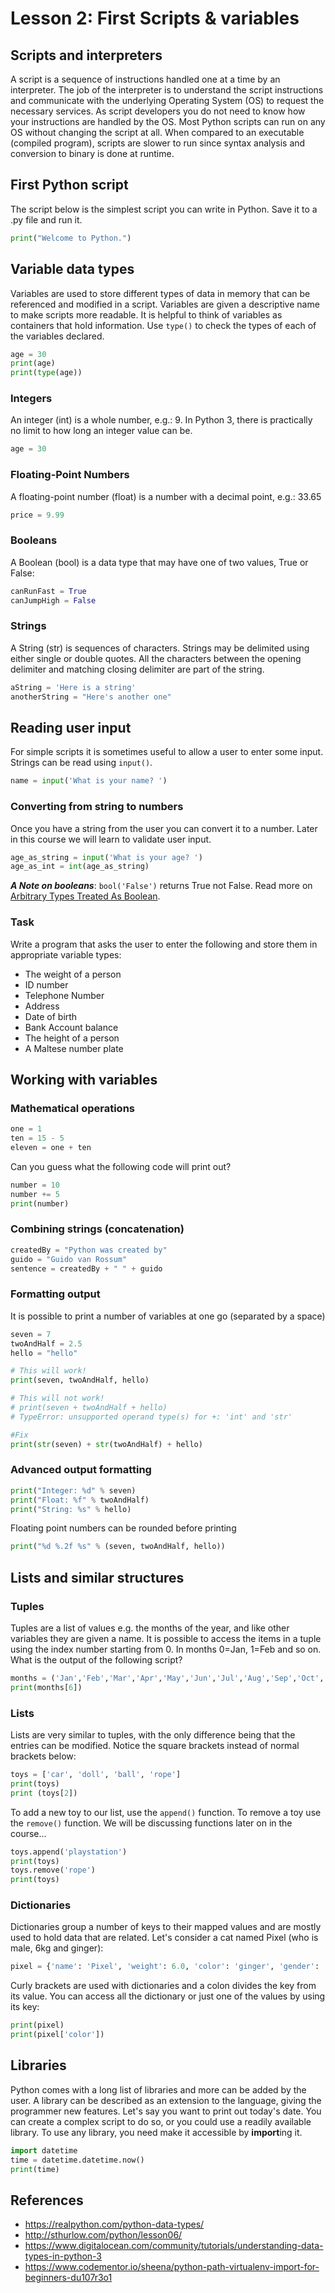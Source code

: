 # Lesson 2: First Scripts & variables

<!-- 
2. Use the scripting language to build desktop/console applications to automate common tasks.
2.1.Get started with the scripting language. 
2.1.1. How the interpreter works. 
2.1.2. “Hello, World!” in the chosen language.

2.2.Data types. 
2.2.1. Standard data types. 
2.2.2. Numbers and strings. 
2.2.3. Lists, tuples and dictionaries. 
2.2.4. Assignment statements. 
2.2.5. Formatting Strings. 
2.2.6. Introducing libraries.
-->

## Scripts and interpreters
A script is a sequence of instructions handled one at a time by an interpreter. The job of the interpreter is to understand the script instructions and communicate with the underlying Operating System (OS) to request the necessary services. As script developers you do not need to know how your instructions are handled by the OS. Most Python scripts can run on any OS without changing the script at all. When compared to an executable (compiled program), scripts are slower to run since syntax analysis and conversion to binary is done at runtime. 

## First Python script
The script below is the simplest script you can write in Python. Save it to a .py file and run it.
~~~python
print("Welcome to Python.")
~~~

## Variable data types
Variables are used to store different types of data in memory that can be referenced and modified in a script. Variables are given a descriptive name to make scripts more readable. It is helpful to think of variables as containers that hold information. Use ```type()``` to check the types of each of the variables declared.
~~~python
age = 30
print(age)
print(type(age))
~~~

### Integers
An integer (int) is a whole number, e.g.: 9. In Python 3, there is practically no limit to how long an integer value can be.
~~~python
age = 30
~~~

### Floating-Point Numbers
A floating-point number (float) is a number with a decimal point, e.g.: 33.65
~~~python
price = 9.99
~~~

### Booleans
A Boolean (bool) is a data type that may have one of two values, True or False:
~~~python
canRunFast = True
canJumpHigh = False
~~~

### Strings
A String (str) is sequences of characters. Strings may be delimited using either single or double quotes. All the characters between the opening delimiter and matching closing delimiter are part of the string.
~~~python
aString = 'Here is a string'
anotherString = "Here's another one"
~~~

## Reading user input
For simple scripts it is sometimes useful to allow a user to enter some input. Strings can be read using  ```input()```.
~~~python
name = input('What is your name? ')
~~~

### Converting from string to numbers
Once you have a string from the user you can convert it to a number. Later in this course we will learn to validate user input.
~~~python
age_as_string = input('What is your age? ')
age_as_int = int(age_as_string)
~~~

***A Note on booleans***: ```bool('False')``` returns True not False. Read more on [Arbitrary Types Treated As Boolean](http://anh.cs.luc.edu/python/hands-on/3.1/handsonHtml/boolean.html).
### Task
Write a program that asks the user to enter the following and store them in appropriate variable types:
* The weight of a person
* ID number
* Telephone Number
* Address
* Date of birth
* Bank Account balance
* The height of a person
* A Maltese number plate

## Working with variables
### Mathematical operations
~~~python
one = 1
ten = 15 - 5
eleven = one + ten
~~~

Can you guess what the following code will print out?
~~~python
number = 10
number += 5
print(number)
~~~

### Combining strings (concatenation)
~~~python
createdBy = "Python was created by"
guido = "Guido van Rossum"
sentence = createdBy + " " + guido
~~~

### Formatting output 
It is possible to print a number of variables at one go (separated by a space)
~~~python
seven = 7
twoAndHalf = 2.5
hello = "hello"

# This will work!
print(seven, twoAndHalf, hello)

# This will not work!
# print(seven + twoAndHalf + hello)
# TypeError: unsupported operand type(s) for +: 'int' and 'str'

#Fix 
print(str(seven) + str(twoAndHalf) + hello)
~~~

### Advanced output formatting
~~~python
print("Integer: %d" % seven)
print("Float: %f" % twoAndHalf)
print("String: %s" % hello)
~~~

Floating point numbers can be rounded before printing 

~~~python
print("%d %.2f %s" % (seven, twoAndHalf, hello))
~~~

## Lists and similar structures

### Tuples
Tuples are a list of values e.g. the months of the year, and like other variables they are given a name. It is possible to access the items in a tuple using the index number starting from 0. In months 0=Jan, 1=Feb and so on. What is the output of the following script?
~~~python
months = ('Jan','Feb','Mar','Apr','May','Jun','Jul','Aug','Sep','Oct','Nov','Dec')
print(months[6]) 
~~~

### Lists
Lists are very similar to tuples, with the only difference being that the entries can be modified. Notice the square brackets instead of normal brackets below:
~~~python
toys = ['car', 'doll', 'ball', 'rope']
print(toys)
print (toys[2])
~~~

To add a new toy to our list, use the `append()` function. To remove a toy use the `remove()` function. We will be discussing functions later on in the course...
~~~python
toys.append('playstation')
print(toys)
toys.remove('rope')
print(toys)
~~~

### Dictionaries
Dictionaries group a number of keys to their mapped values and are mostly used to hold data that are related. Let's consider a cat named Pixel (who is male, 6kg and ginger):
~~~python
pixel = {'name': 'Pixel', 'weight': 6.0, 'color': 'ginger', 'gender': 'M'}
~~~
Curly brackets are used with dictionaries and a colon divides the key from its value. You can access all the dictionary or just one of the values by using its key:
~~~python
print(pixel)
print(pixel['color'])
~~~

## Libraries
Python comes with a long list of libraries and more can be added by the user. A library can be described as an extension to the language, giving the programmer new features. Let's say you want to print out today's date. You can create a complex script to do so, or you could use a readily available library. To use any library, you need make it accessible by **import**ing it. 
~~~python
import datetime
time = datetime.datetime.now()
print(time)
~~~

## References
* https://realpython.com/python-data-types/
* http://sthurlow.com/python/lesson06/
* https://www.digitalocean.com/community/tutorials/understanding-data-types-in-python-3
* https://www.codementor.io/sheena/python-path-virtualenv-import-for-beginners-du107r3o1
